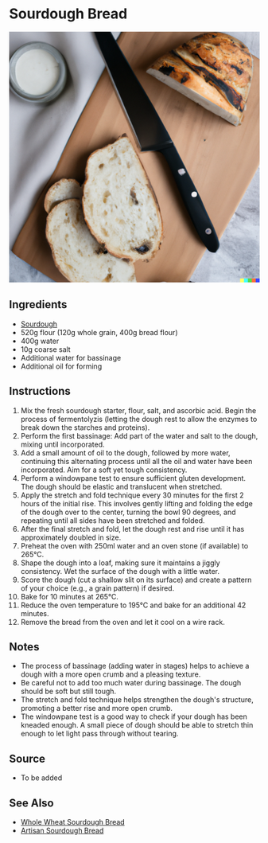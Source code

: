# Sourdough Bread

![Sourdough Bread](./aipics/bread.png)

## Ingredients

- [Sourdough](./Sourdough.md)
- 520g flour (120g whole grain, 400g bread flour)
- 400g water
- 10g coarse salt
- Additional water for bassinage
- Additional oil for forming

## Instructions

1. Mix the fresh sourdough starter, flour, salt, and ascorbic acid. Begin the process of fermentolyzis (letting the dough rest to allow the enzymes to break down the starches and proteins).
2. Perform the first bassinage: Add part of the water and salt to the dough, mixing until incorporated.
3. Add a small amount of oil to the dough, followed by more water, continuing this alternating process until all the oil and water have been incorporated. Aim for a soft yet tough consistency.
4. Perform a windowpane test to ensure sufficient gluten development. The dough should be elastic and translucent when stretched.
5. Apply the stretch and fold technique every 30 minutes for the first 2 hours of the initial rise. This involves gently lifting and folding the edge of the dough over to the center, turning the bowl 90 degrees, and repeating until all sides have been stretched and folded.
6. After the final stretch and fold, let the dough rest and rise until it has approximately doubled in size.
7. Preheat the oven with 250ml water and an oven stone (if available) to 265°C.
8. Shape the dough into a loaf, making sure it maintains a jiggly consistency. Wet the surface of the dough with a little water.
9. Score the dough (cut a shallow slit on its surface) and create a pattern of your choice (e.g., a grain pattern) if desired.
10. Bake for 10 minutes at 265°C.
11. Reduce the oven temperature to 195°C and bake for an additional 42 minutes.
12. Remove the bread from the oven and let it cool on a wire rack.

## Notes

- The process of bassinage (adding water in stages) helps to achieve a dough with a more open crumb and a pleasing texture.
- Be careful not to add too much water during bassinage. The dough should be soft but still tough.
- The stretch and fold technique helps strengthen the dough's structure, promoting a better rise and more open crumb.
- The windowpane test is a good way to check if your dough has been kneaded enough. A small piece of dough should be able to stretch thin enough to let light pass through without tearing.

## Source

- To be added

## See Also

- [Whole Wheat Sourdough Bread](./WholeWheatSourdough.md)
- [Artisan Sourdough Bread](./ArtisanSourdough.md)
